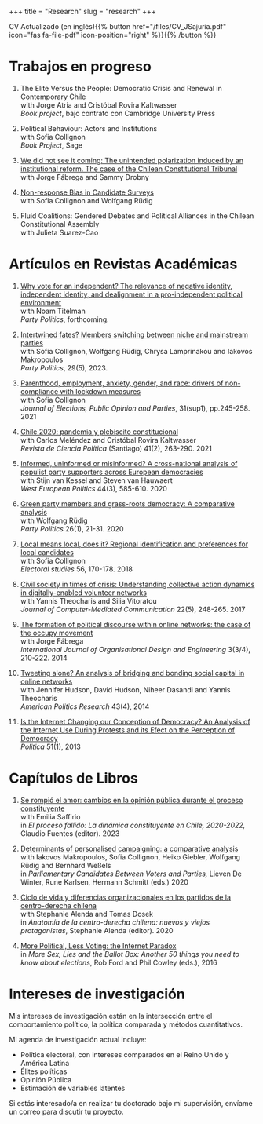 +++
title = "Research"
slug = "research"
+++


CV Actualizado (en inglés){{% button href="/files/CV_JSajuria.pdf" icon="fas fa-file-pdf" icon-position="right" %}}{{% /button %}}



# Trabajos en progreso

1. The Elite Versus the People: Democratic Crisis and Renewal in Contemporary Chile  
	with Jorge Atria and Cristóbal Rovira Kaltwasser  
	*Book project*, bajo contrato con Cambridge University Press

2. Political Behaviour: Actors and Institutions  
	with Sofia Collignon  
	*Book Project*, Sage
	
3. [We did not see it coming: The unintended polarization induced by an institutional reform. The case of the Chilean Constitutional Tribunal](https://osf.io/preprints/socarxiv/2ck6j/)  
	with Jorge Fábrega and Sammy Drobny

4. [Non-response Bias in Candidate Surveys](https://bip.sajuria.com/papers/Sajuria_et_al_Non_Response_paper.pdf)  
	with Sofia Collignon and Wolfgang Rüdig

5. Fluid Coalitions: Gendered Debates and Political Alliances in the Chilean Constitutional Assembly  
	with Julieta Suarez-Cao

# Artículos en Revistas Académicas

1. [Why vote for an independent? The relevance of negative identity, independent identity, and dealignment in a pro-independent political environment](https://journals.sagepub.com/doi/full/10.1177/13540688231196423)  
	with Noam Titelman  
	*Party Politics*, forthcoming.

2. [Intertwined fates? Members switching between niche and mainstream parties](https://journals.sagepub.com/doi/abs/10.1177/13540688221106299)  
	with Sofía Collignon, Wolfgang Rüdig, Chrysa Lamprinakou and Iakovos Makropoulos  
	*Party Politics*, 29(5), 2023.

3. [Parenthood, employment, anxiety, gender, and race: drivers of non-compliance with lockdown measures](https://www.tandfonline.com/doi/full/10.1080/17457289.2021.1924751)  
	with Sofia Collignon  
	*Journal of Elections, Public Opinion and Parties*, 31(sup1), pp.245-258. 2021

4. [Chile 2020: pandemia y plebiscito constitucional](https://www.scielo.cl/pdf/revcipol/2021nahead/0718-090X-revcipol-S0718-090X2021005000114.pdf)  
	with Carlos Meléndez and Cristóbal Rovira Kaltwasser  
	*Revista de Ciencia Política* (Santiago) 41(2), 263-290. 2021

5. [Informed, uninformed or misinformed? A cross-national analysis of populist party supporters across European democracies](https://www.tandfonline.com/doi/abs/10.1080/01402382.2019.1700448)  
	with Stijn van Kessel and Steven van Hauwaert  
	*West European Politics* 44(3), 585-610. 2020

6. [Green party members and grass-roots democracy: A comparative analysis](https://journals.sagepub.com/doi/full/10.1177/1354068818754600)  
	with Wolfgang Rüdig  
	*Party Politics* 26(1), 21-31. 2020

7. [Local means local, does it? Regional identification and preferences for local candidates](https://www.sciencedirect.com/science/article/pii/S0261379418300593)  
	with Sofia Collignon  
	*Electoral studies* 56, 170-178. 2018

8. [Civil society in times of crisis: Understanding collective action dynamics in digitally-enabled volunteer networks](https://watermark.silverchair.com/jjcmcom0248.pdf?token=AQECAHi208BE49Ooan9kkhW_Ercy7Dm3ZL_9Cf3qfKAc485ysgAAA1IwggNOBgkqhkiG9w0BBwagggM_MIIDOwIBADCCAzQGCSqGSIb3DQEHATAeBglghkgBZQMEAS4wEQQMOKgvJQPEP1bvezf3AgEQgIIDBSK7-LB3FfGaowp_L5912OJhOLJ_JaGfLnpfLf_TCT-gMkXI1vPbS6GGkyztRxJ450xDkbx0PWfNZ7v0s6o3MtlYwnzBHPa_zQrkfXHW0V9s9P_3YyKpeY01wJpkYj58tHTw062zwLOkarSU9Dhn_3UaSo7mjfJT3dF2t_6JysRR5cdxvyrkECPP_cPevGWn5sKrHWnd_AEbOAkd0zoUTId7KXoTkQulOe_-3te826vCEXyuamZFAhxM02bynnNEl31EOo7AlbdYOmggaZR7nenUtCXdBbJKq-F0LbFVtTx-7KpQtMK_GANF_PilRObShWMUVJLMBnaJvJyLX2KNT93tWie_bmsgnICGds3dqn8AfylDf0Q6YVG_sinKCmf5FHUw_p6YpI7ToN1YjylbveocdwcB_T6NjoBrCB_C7JpOXqWRRAIF-C5Q1TLIcHSDSFfuybyCEp6i6NncJ-2Zt-blN7OSu3beKSMzj34F2Dfxzc2qmvdVQGeW9pDfIG8FUnCaD6oB0CB1mKyOSlp_6L76y7r9k-xKI7oAxM8PSWR2Hcc_AK4Y5LxNggGu2gwMqhooIB1R37cSwAYWdFj4M7LKtJcOy6uHe1QU8JLprJD1rNIldjoY2ha02IopsJ-DzLqW14LuoamCmi53OaTbLSMUwyAT_1BZlY5k97qpcGYHLrAU2ubiCrP9zvtOJYTtk1FKeTQ9JHKCEOjQ5xKGruYtG7_cw7fnHGleN-h_GskXSeGDlat8pldDzVbn3qbup03HYg5Oqz1pob2qeL5IYSc9lt5HNTZ8hgG1g_6MRSGT9AQJqd44Vj5ZR4rz6QYfm0SEJSaI2Cwx3rnFkEZ8fDYJ3mC5ln9kSG5E1qtSL7TDG62ElKPkwvZEaaB2_iVOz73n6uOLwQfpL64n92UGt7pCkvVeXQODRw4SObi97GXPtT0HuOCwRmVoLmZEdx4lWPr04jTdXx1mK5sHTAveSslqVtGJvjdLKun8PgJQAmQyoZhkAyOFSlzcqXZTetawL1IvG1hf)  
	with Yannis Theocharis and Silia Vitoratou  
	*Journal of Computer-Mediated Communication* 22(5), 248-265. 2017

9. [The formation of political discourse within online networks: the case of the occupy movement](https://www.inderscienceonline.com/doi/pdf/10.1504/IJODE.2014.065094)  
	with Jorge Fábrega  
	*International Journal of Organisational Design and Engineering* 3(3/4), 210-222. 2014

10. [Tweeting alone? An analysis of bridging and bonding social capital in online networks](https://journals.sagepub.com/doi/abs/10.1177/1532673x14557942)  
	with Jennifer Hudson, David Hudson, Niheer Dasandi and Yannis Theocharis  
	*American Politics Research* 43(4), 2014

11. [Is the Internet Changing our Conception of Democracy? An Analysis of the Internet Use During Protests and its Efect on the Perception of Democracy](https://www.redalyc.org/pdf/645/64528862001.pdf)  
	*Politica* 51(1), 2013
	

# Capítulos de Libros

1. [Se rompió el amor: cambios en la opinión pública durante el proceso constituyente](https://osf.io/preprints/socarxiv/tpyqu/)  
	with Emilia Saffirio  
	in *El proceso fallido: La dinámica constituyente en Chile, 2020-2022,* Claudio Fuentes (editor). 2023

2. [Determinants of personalised campaigning: a comparative analysis](https://www.taylorfrancis.com/chapters/edit/10.4324/9780429284700-5/determinants-personalised-campaigning-iakovos-makropoulos-sofia-collignon-heiko-giebler-wolfgang-rüdig-javier-sajuria-bernhard-weßels)  
	with Iakovos Makropoulos, Sofia Collignon, Heiko Giebler, Wolfgang Rüdig and Bernhard Weßels  
	in *Parliamentary Candidates Between Voters and Parties,* Lieven De Winter, Rune Karlsen, Hermann Schmitt (eds.) 2020

3. [Ciclo de vida y diferencias organizacionales en los partidos de la centro-derecha chilena](https://www.researchgate.net/publication/333704934_Ciclo_de_vida_y_diferencias_organizacionales_en_los_partidos_de_la_centro-derecha_chilena)  
	with Stephanie Alenda and Tomas Dosek  
	in *Anatomía de la centro-derecha chilena: nuevos y viejos protagonistas*, Stephanie Alenda (editor). 2020

4. [More Political, Less Voting: the Internet Paradox](https://www.google.co.uk/books/edition/More_Sex_Lies_and_the_Ballot_Box/-oakDAAAQBAJ?hl=en&gbpv=1&pg=PT50&printsec=frontcover)  
	in *More Sex, Lies and the Ballot Box: Another 50 things you need to know about elections*, Rob Ford and Phil Cowley (eds.), 2016


# Intereses de investigación

Mis intereses de investigación están en la intersección entre el comportamiento político, la política comparada y métodos cuantitativos.

Mi agenda de investigación actual incluye:


  - Política electoral, con intereses comparados en el Reino Unido y América Latina
  - Élites políticas
  - Opinión Pública
  - Estimación de variables latentes

Si estás interesado/a en realizar tu doctorado bajo mi supervisión, envíame un correo para discutir tu proyecto.
